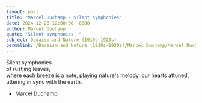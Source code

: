 ```yaml
---
layout: post
title: "Marcel Duchamp - Silent symphonies"
date: 2024-12-28 12:00:00 -0000
author: Marcel Duchamp
quote: "Silent symphonies  "
subject: Dadaism and Nature (1910s–1920s)
permalink: /Dadaism and Nature (1910s–1920s)/Marcel Duchamp/Marcel Duchamp - Silent symphonies
---
```


Silent symphonies  
of rustling leaves,  
where each breeze is a note,
playing nature's melody,
our hearts attuned,
uttering in sync with the earth.

- Marcel Duchamp
